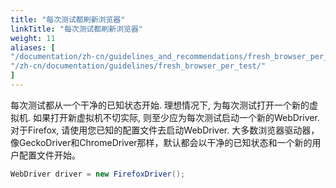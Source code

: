 ```yaml
---
title: "每次测试都刷新浏览器"
linkTitle: "每次测试都刷新浏览器"
weight: 11
aliases: [
"/documentation/zh-cn/guidelines_and_recommendations/fresh_browser_per_test/",
"/zh-cn/documentation/guidelines/fresh_browser_per_test/"
]
---
```

 

每次测试都从一个干净的已知状态开始. 
理想情况下, 为每次测试打开一个新的虚拟机. 
如果打开新虚拟机不切实际, 则至少应为每次测试启动一个新的WebDriver. 
对于Firefox, 请使用您已知的配置文件去启动WebDriver.
大多数浏览器驱动器，像GeckoDriver和ChromeDriver那样，默认都会以干净的已知状态和一个新的用户配置文件开始。
```java
WebDriver driver = new FirefoxDriver();
```
